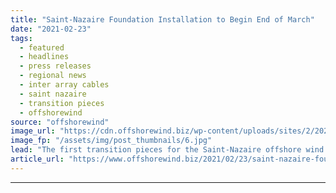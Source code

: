 ```yaml
---
title: "Saint-Nazaire Foundation Installation to Begin End of March"
date: "2021-02-23"
tags: 
  - featured
  - headlines
  - press releases
  - regional news
  - inter array cables
  - saint nazaire
  - transition pieces
  - offshorewind
source: "offshorewind"
image_url: "https://cdn.offshorewind.biz/wp-content/uploads/sites/2/2021/02/23091002/Saint-Nazaire-Foundation-Installation-to-Begin-End-of-March.jpg"
image_fp: "/assets/img/post_thumbnails/6.jpg"
lead: "The first transition pieces for the Saint-Nazaire offshore wind project in France have arrived"
article_url: "https://www.offshorewind.biz/2021/02/23/saint-nazaire-foundation-installation-to-begin-end-of-march/"
---
```


---
